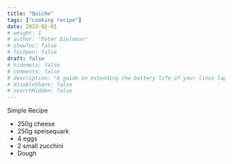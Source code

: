 ```yaml
---
title: "Quiche"
tags: ["cooking recipe"]
date: 2022-02-01
# weight: 1
# author: "Peter Dieleman"
# showToc: false
# TocOpen: false
draft: false
# hidemeta: false
# comments: false
# description: "A guide on extending the battery life of your linux laptop"
# disableShare: false
# searchHidden: false
---
```


Simple Recipe

- 250g cheese
- 250g speisequark
- 4 eggs
- 2 small zucchini
- Dough